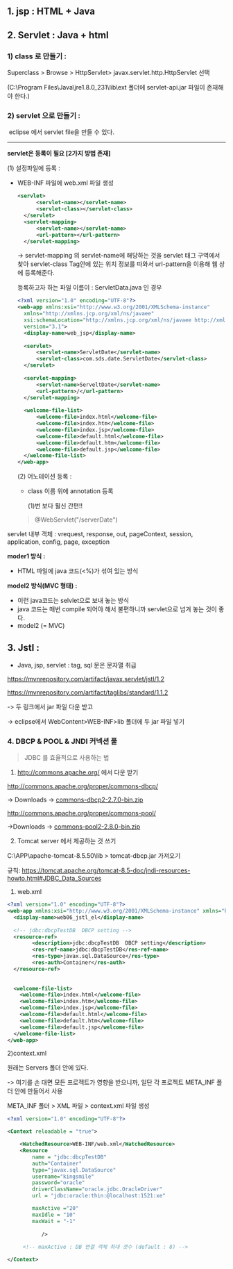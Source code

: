 ## 1. jsp : HTML + Java

## 2. Servlet : Java + html

  ### 1) class 로 만들기 : 

 Superclass > Browse > HttpServlet> javax.servlet.http.HttpServlet 선택

   (C:\Program Files\Java\jre1.8.0_231\lib\ext 폴더에 servlet-api.jar 파일이 존재해야 한다.)

###  2) servlet 으로 만들기 : 

​	eclipse 에서 servlet file을 만들 수 있다.

----

**servlet은 등록이 필요 [2가지 방법 존재]**

   (1) 설정파일에 등록 :  

- WEB-INF 파일에 web.xml 파일 생성

  ```xml
  <servlet>
  		<servlet-name></servlet-name>
  		<servlet-class></servlet-class>
  	</servlet>
  	<servlet-mapping>
  		<servlet-name></servlet-name>
  		<url-pattern></url-pattern>
  	</servlet-mapping>
  ```

  -> servlet-mapping 의 servlet-name에 해당하는 것을 servlet 태그 구역에서 찾아 servlet-class Tag안에 있는 위치 정보를 따와서 url-pattern을 이용해 웹 상에 등록해준다.

  등록하고자 하는 파일 이름이 : ServletData.java 인 경우 

  ```xml
  <?xml version="1.0" encoding="UTF-8"?>
  <web-app xmlns:xsi="http://www.w3.org/2001/XMLSchema-instance"
  	xmlns="http://xmlns.jcp.org/xml/ns/javaee"
  	xsi:schemaLocation="http://xmlns.jcp.org/xml/ns/javaee http://xmlns.jcp.org/xml/ns/javaee/web-app_3_1.xsd"
  	version="3.1">
  	<display-name>web_jsp</display-name>
  	
  	<servlet>
  		<servlet-name>ServletDate</servlet-name>
  		<servlet-class>com.sds.date.ServletDate</servlet-class>
  	</servlet>
  	
  	<servlet-mapping>
  		<servlet-name>ServeltDate</servlet-name>
  		<url-pattern>/</url-pattern>
  	</servlet-mapping>
  	
  	<welcome-file-list>
  		<welcome-file>index.html</welcome-file>
  		<welcome-file>index.htm</welcome-file>
  		<welcome-file>index.jsp</welcome-file>
  		<welcome-file>default.html</welcome-file>
  		<welcome-file>default.htm</welcome-file>
  		<welcome-file>default.jsp</welcome-file>
  	</welcome-file-list>
  </web-app>
  ```

  

   (2) 어노테이션 등록 :
  
  * class 이름 위에 annotation 등록
  
    (1)번 보다 훨신 간편!!
  
  > @WebServlet("/serverDate")

servlet 내부 객체 : vrequest, response, out, pageContext, session, application, config, page, exception



 **moder1 방식 :**

- HTML 파일에 java 코드(<%)가 섞여 있는 방식

**model2 방식(MVC 형태) :**

- 이런 java코드는 selvlet으로 보내 놓는 방식
- java 코드는 매번 compile 되어야 해서 불편하니까 servlet으로 넘겨 놓는 것이 좋다.
- model2 (= MVC)

## 3. Jstl : 

- Java, jsp, servlet : tag, sql 문은 문자열 취급

https://mvnrepository.com/artifact/javax.servlet/jstl/1.2

https://mvnrepository.com/artifact/taglibs/standard/1.1.2

-> 두 링크에서 jar 파일 다운 받고

-> eclipse에서 WebContent>WEB-INF>lib 폴더에 두 jar 파일 넣기

### 4. DBCP & POOL & JNDI 커넥션 풀

> JDBC 를 효율적으로 사용하는 법

1) http://commons.apache.org/   에서 다운 받기

http://commons.apache.org/proper/commons-dbcp/

-> Downloads -> [commons-dbcp2-2.7.0-bin.zip](http://apache.tt.co.kr//commons/dbcp/binaries/commons-dbcp2-2.7.0-bin.zip) 

http://commons.apache.org/proper/commons-pool/

->Downloads -> [commons-pool2-2.8.0-bin.zip](http://mirror.apache-kr.org//commons/pool/binaries/commons-pool2-2.8.0-bin.zip)

2) Tomcat server 에서 제공하는 것 쓰기

C:\APP\apache-tomcat-8.5.50\lib > tomcat-dbcp.jar 가져오기



규칙: https://tomcat.apache.org/tomcat-8.5-doc/jndi-resources-howto.html#JDBC_Data_Sources

1) web.xml

```xml
<?xml version="1.0" encoding="UTF-8"?>
<web-app xmlns:xsi="http://www.w3.org/2001/XMLSchema-instance" xmlns="http://xmlns.jcp.org/xml/ns/javaee" xsi:schemaLocation="http://xmlns.jcp.org/xml/ns/javaee http://xmlns.jcp.org/xml/ns/javaee/web-app_3_1.xsd" version="3.1">
  <display-name>web06_jstl_el</display-name>
  
  <!-- jdbc:dbcpTestDB  DBCP setting -->
  <resource-ref>
  		<description>jdbc:dbcpTestDB  DBCP setting</description>
  		<res-ref-name>jdbc:dbcpTestDB</res-ref-name>
  		<res-type>javax.sql.DataSource</res-type>
  		<res-auth>Container</res-auth>
  </resource-ref>
  
  
  <welcome-file-list>
    <welcome-file>index.html</welcome-file>
    <welcome-file>index.htm</welcome-file>
    <welcome-file>index.jsp</welcome-file>
    <welcome-file>default.html</welcome-file>
    <welcome-file>default.htm</welcome-file>
    <welcome-file>default.jsp</welcome-file>
  </welcome-file-list>
</web-app>
```



2)context.xml 

원래는 Servers 폴더 안에 있다.

-> 여기를 손 대면 모든 프로젝트가 영향을 받으니까, 일단 각 프로젝트 META_INF 폴더 안에  만들어서 사용 

META_INF 폴더 > XML 파일 > context.xml 파일 생성

```xml
<?xml version="1.0" encoding="UTF-8"?>

<Context reloadable = "true">

	<WatchedResource>WEB-INF/web.xml</WatchedResource>
	<Resource
		name = "jdbc:dbcpTestDB"
		auth="Container"
		type="javax.sql.DataSource"
		username="kingsmile"
		password="oracle"
		driverClassName="oracle.jdbc.OracleDriver"
		url = "jdbc:oracle:thin:@localhost:1521:xe"

		maxActive ="20"
		maxIdle = "10"
		maxWait = "-1"
		
	       />
	       
	 <!-- maxActive : DB 연결 객체 최대 갯수 (default : 8) -->

</Context>
```

